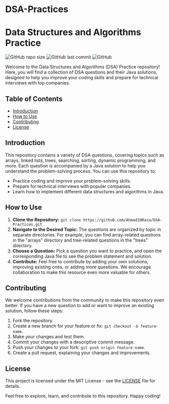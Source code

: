 # DSA-Practices

# Data Structures and Algorithms Practice

![GitHub repo size](https://img.shields.io/github/repo-size/Ahmad10Raza/DSA-Practices)		![GitHub last commit](https://img.shields.io/github/last-commit/Ahmad10Raza/DSA-Practices)		![GitHub](https://img.shields.io/github/license/Ahmad10Raza/DSA-Practices)

Welcome to the Data Structures and Algorithms (DSA) Practice repository! Here, you will find a collection of DSA questions and their Java solutions, designed to help you improve your coding skills and prepare for technical interviews with top companies.

## Table of Contents

- [Introduction](#introduction)
- [How to Use](#how-to-use)
- [Contributing](#contributing)
- [License](#license)

## Introduction

This repository contains a variety of DSA questions, covering topics such as arrays, linked lists, trees, searching, sorting, dynamic programming, and more. Each question is accompanied by a Java solution to help you understand the problem-solving process. You can use this repository to:

- Practice coding and improve your problem-solving skills.
- Prepare for technical interviews with popular companies.
- Learn how to implement different data structures and algorithms in Java.

## How to Use

1. **Clone the Repository:**
   ``git clone https://github.com/Ahmad10Raza/DSA-Practices.git``
2. **Navigate to the Desired Topic:**
   The questions are organized by topic in separate directories. For example, you can find array-related questions in the "arrays" directory and tree-related questions in the "trees" directory.
3. **Choose a Question:**
   Pick a question you want to practice, and open the corresponding Java file to see the problem statement and solution.
4. **Contribute:**
   Feel free to contribute by adding your own solutions, improving existing ones, or adding more questions. We encourage collaboration to make this resource even more valuable for others.

## Contributing

We welcome contributions from the community to make this repository even better. If you have a new question to add or want to improve an existing solution, follow these steps:

1. Fork the repository.
2. Create a new branch for your feature or fix: `git checkout -b feature-name`.
3. Make your changes and test them.
4. Commit your changes with a descriptive commit message.
5. Push your changes to your fork: `git push origin feature-name`.
6. Create a pull request, explaining your changes and improvements.

## License

This project is licensed under the MIT License - see the [LICENSE](LICENSE) file for details.

Feel free to explore, learn, and contribute to this repository. Happy coding!
